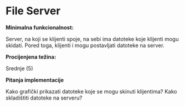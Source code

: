 <h1>File Server</h1>
<p><strong>Minimalna funkcionalnost:</strong></p>
Server, na koji se klijenti spoje, na sebi ima datoteke koje klijenti mogu skidati. Pored toga, klijenti i mogu postavljati datoteke na server.
<p><strong>Procijenjena težina:</strong></p>
Srednje (5)
<p><strong>Pitanja implementacije</strong></p>
Kako grafički prikazati datoteke koje se mogu skinuti klijentima?
Kako skladištiti datoteke na serveru?